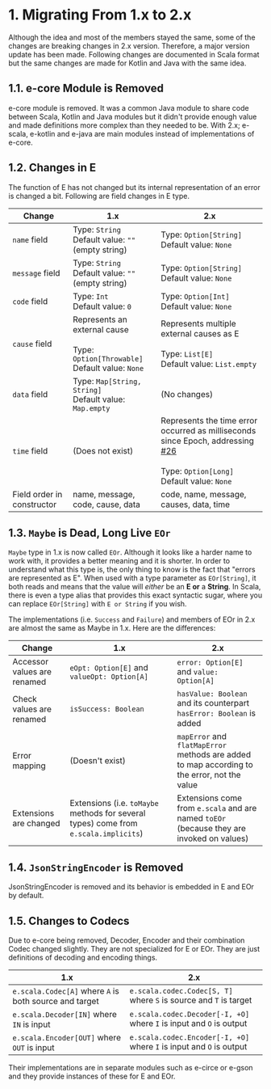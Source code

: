 [//]: # "This file is generated by [mdoc](https://scalameta.org/mdoc). Do not edit it directly as it will be overwritten. Instead edit corresponding file in docs folder."

# 1. Migrating From 1.x to 2.x

Although the idea and most of the members stayed the same, some of the changes are breaking changes in 2.x version. Therefore, a major version update has been made. Following changes are documented in Scala format but the same changes are made for Kotlin and Java with the same idea.

## 1.1. e-core Module is Removed

e-core module is removed. It was a common Java module to share code between Scala, Kotlin and Java modules but it didn't provide enough value and made definitions more complex than they needed to be. With 2.x; e-scala, e-kotlin and e-java are main modules instead of implementations of e-core.

## 1.2. Changes in E

The function of E has not changed but its internal representation of an error is changed a bit. Following are field changes in E type.

| Change                     | 1.x                                                                                          | 2.x                                                                                                                                                                                       |
|----------------------------|----------------------------------------------------------------------------------------------|-------------------------------------------------------------------------------------------------------------------------------------------------------------------------------------------|
| `name` field               | Type: `String`<br />Default value: `""` (empty string)                                       | Type: `Option[String]`<br />Default value: `None`                                                                                                                                         |
| `message` field            | Type: `String`<br />Default value: `""` (empty string)                                       | Type: `Option[String]`<br />Default value: `None`                                                                                                                                         |
| `code` field               | Type: `Int`<br />Default value: `0`                                                          | Type: `Option[Int]`<br />Default value: `None`                                                                                                                                            |
| `cause` field              | Represents an external cause<br /><br />Type: `Option[Throwable]`<br />Default value: `None` | Represents multiple external causes as E<br /><br />Type: `List[E]`<br />Default value: `List.empty`                                                                                      |
| `data` field               | Type: `Map[String, String]`<br />Default value: `Map.empty`                                  | (No changes)                                                                                                                                                                              |
| `time` field               | (Does not exist)                                                                             | Represents the time error occurred as milliseconds since Epoch, addressing [#26](https://github.com/makiftutuncu/e/issues/26) <br /><br />Type: `Option[Long]`<br />Default value: `None` |
| Field order in constructor | name, message, code, cause, data                                                             | code, name, message, causes, data, time                                                                                                                                                   |

## 1.3. `Maybe` is Dead, Long Live `EOr`

`Maybe` type in 1.x is now called `EOr`. Although it looks like a harder name to work with, it provides a better meaning and it is shorter. In order to understand what this type is, the only thing to know is the fact that "errors are represented as E". When used with a type parameter as `EOr[String]`, it both reads and means that the value will *either* be an **E or** a **String**. In Scala, there is even a type alias that provides this exact syntactic sugar, where you can replace `EOr[String]` with `E or String` if you wish.

The implementations (i.e. `Success` and `Failure`) and members of EOr in 2.x are almost the same as Maybe in 1.x. Here are the differences:

| Change                      | 1.x                                                                                  | 2.x                                                                                          |
|-----------------------------|--------------------------------------------------------------------------------------|----------------------------------------------------------------------------------------------|
| Accessor values are renamed | `eOpt: Option[E]` and `valueOpt: Option[A]`                                          | `error: Option[E]` and `value: Option[A]`                                                    |
| Check values are renamed    | `isSuccess: Boolean`                                                                 | `hasValue: Boolean` and its counterpart `hasError: Boolean` is added                         |
| Error mapping               | (Doesn't exist)                                                                      | `mapError` and `flatMapError` methods are added to map according to the error, not the value |
| Extensions are changed      | Extensions (i.e. `toMaybe` methods for several types) come from `e.scala.implicits`) | Extensions come from `e.scala` and are named `toEOr` (because they are invoked on values)    |

## 1.4. `JsonStringEncoder` is Removed

JsonStringEncoder is removed and its behavior is embedded in E and EOr by default.

## 1.5. Changes to Codecs

Due to e-core being removed, Decoder, Encoder and their combination Codec changed slightly. They are not specialized for E or EOr. They are just definitions of decoding and encoding things.

| 1.x                                                    | 2.x                                                                  |
|--------------------------------------------------------|----------------------------------------------------------------------|
| `e.scala.Codec[A]` where `A` is both source and target | `e.scala.codec.Codec[S, T]` where `S` is source and `T` is target    |
| `e.scala.Decoder[IN]` where `IN` is input              | `e.scala.codec.Decoder[-I, +O]` where `I` is input and `O` is output |
| `e.scala.Encoder[OUT]` where `OUT` is input            | `e.scala.codec.Encoder[-I, +O]` where `I` is input and `O` is output |

Their implementations are in separate modules such as e-circe or e-gson and they provide instances of these for E and EOr.
